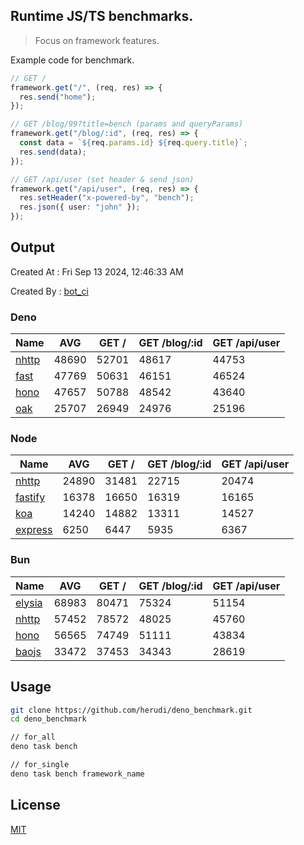 ## Runtime JS/TS benchmarks.

> Focus on framework features.

Example code for benchmark.
```ts
// GET /
framework.get("/", (req, res) => {
  res.send("home");
});

// GET /blog/99?title=bench (params and queryParams)
framework.get("/blog/:id", (req, res) => {
  const data = `${req.params.id} ${req.query.title}`;
  res.send(data);
});

// GET /api/user (set header & send json)
framework.get("/api/user", (req, res) => {
  res.setHeader("x-powered-by", "bench");
  res.json({ user: "john" });
});
```

## Output
Created At : Fri Sep 13 2024, 12:46:33 AM

Created By : [bot_ci](https://github.com/herudi/deno_benchmarks/commits?author=github-actions%5Bbot%5D)


### Deno
|Name|AVG|GET /|GET /blog/:id|GET /api/user|
|----|----|----|----|----|
|[nhttp](https://github.com/nhttp/nhttp)|48690|52701|48617|44753|
|[fast](https://github.com/danteissaias/fast)|47769|50631|46151|46524|
|[hono](https://github.com/honojs/hono)|47657|50788|48542|43640|
|[oak](https://github.com/oakserver/oak)|25707|26949|24976|25196|
  


### Node
|Name|AVG|GET /|GET /blog/:id|GET /api/user|
|----|----|----|----|----|
|[nhttp](https://github.com/nhttp/nhttp)|24890|31481|22715|20474|
|[fastify](https://github.com/fastify/fastify)|16378|16650|16319|16165|
|[koa](https://github.com/koajs/koa)|14240|14882|13311|14527|
|[express](https://github.com/expressjs/express)|6250|6447|5935|6367|
  


### Bun
|Name|AVG|GET /|GET /blog/:id|GET /api/user|
|----|----|----|----|----|
|[elysia](https://github.com/elysiajs/elysia)|68983|80471|75324|51154|
|[nhttp](https://github.com/nhttp/nhttp)|57452|78572|48025|45760|
|[hono](https://github.com/honojs/hono)|56565|74749|51111|43834|
|[baojs](https://github.com/mattreid1/baojs)|33472|37453|34343|28619|
  



## Usage

```bash
git clone https://github.com/herudi/deno_benchmark.git
cd deno_benchmark

// for_all
deno task bench

// for_single
deno task bench framework_name
```

## License

[MIT](LICENSE)


